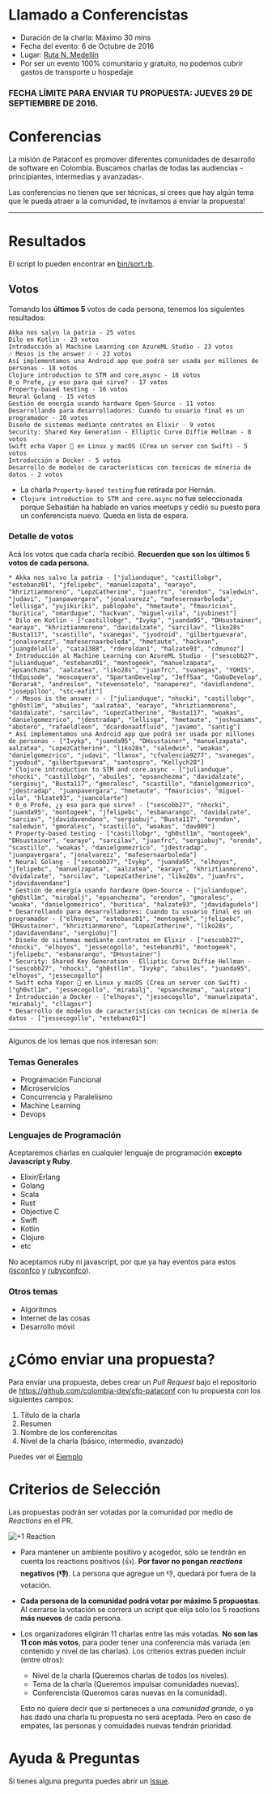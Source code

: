 # Llamado a Conferencistas

- Duración de la charla: Máximo 30 mins
- Fecha del evento: 6 de Octubre de 2016
- Lugar: [Ruta N, Medellín][rutan]
- Por ser un evento 100% comunitario y gratuito, no podemos cubrir gastos de transporte u hospedaje

### FECHA LÍMITE PARA ENVIAR TU PROPUESTA: JUEVES 29 DE SEPTIEMBRE DE 2016.

# Conferencias

La misión de Pataconf es promover diferentes comunidades de desarrollo de software en Colombia. Buscamos
charlas de todas las audiencias -principiantes, intermedias y avanzadas-.

Las conferencias no tienen que ser técnicas, si crees que hay algún tema que le pueda atraer a la comunidad,
te invitamos a enviar la propuesta!


---

# Resultados

El script lo pueden encontrar en [bin/sort.rb](/bin/sort.rb).

## Votos

Tomando los **últimos 5** votos de cada persona, tenemos los siguientes resultados:

```
Akka nos salvo la patria - 25 votos
Dilo en Kotlin - 23 votos
Introducción al Machine Learning con AzureML Studio - 23 votos
🎶 Mesos is the answer 🎶 - 23 votos
Así implementamos una Android app que podrá ser usada por millones de personas - 18 votos
Clojure introduction to STM and core.async - 18 votos
0_o Profe, ¿y eso para qué sirve? - 17 votos
Property-based testing - 16 votos
Neural Golang - 15 votos
Gestión de energía usando hardware Open-Source - 11 votos
Desarrollando para desarrolladores: Cuando tu usuario final es un programador - 10 votos
Diseño de sistemas mediante contratos en Elixir - 9 votos
Security: Shared Key Generation - Elliptic Curve Diffie Hellman - 8 votos
Swift echa Vapor 💨 en Linux y macOS (Crea un server con Swift) - 5 votos
Introducción a Docker - 5 votos
Desarrollo de modelos de características con tecnicas de míneria de datos - 2 votos
```

* La charla `Property-based testing` fue retirada por Hernán.
* `Clojure introduction to STM and core.async` no fue seleccionada porque Sebastián ha hablado
en varios meetups y cedió su puesto para un conferencista nuevo.  Queda en lista de espera.


### Detalle de votos

Acá los votos que cada charla recibió. **Recuerden que son los últimos 5 votos de cada persona.**

```
* Akka nos salvo la patria - ["julianduque", "castillobgr", "estebanz01", "jfelipebc", "manuelzapata", "earayo", "khriztianmoreno", "LopzCatherine", "juanfrc", "orendon", "saledwin", "judavi", "juanpavergara", "jonalvarezz", "mafesernaarboleda", "lellisga", "yujikiriki", pablopaho", "hmetaute", "fmauricios", "buritica", "omarduque", "hackvan", "miguel-vila", "iyubinest"]
* Dilo en Kotlin - ["castillobgr", "Ivykp", "juanda95", "DHsustainer", "earayo", "khriztianmoreno", "davidalzate", "sarcilav", "liko28s" "Busta117", "scastillo", "svanegas", "jyodroid", "gilbertguevara", "jonalvarezz", "mafesernaarboleda", "hmetaute", "hackvan", "juangdelalle", "cata1388", "rderoldan1", "halzate93", "cdmunoz"]
* Introducción al Machine Learning con AzureML Studio - ["sescobb27", "julianduque", "estebanz01", "montogeek", "manuelzapata", "epsanchzma", "aalzatea", "liko28s", "juanfrc", "svanegas", "YOHIS", "thEpisode", "moscoquera", "SpartanDevelop", "JeffSaa", "GaboDevelop", "Borarak", "andreslon", "stevensotelo", "nanaperez", "davidlondono", "josepplloo", "stc-eafit"]
* 🎶 Mesos is the answer 🎶 - ["julianduque", "nhocki", "castillobgr", "gh0stl1m", "abuiles", "aalzatea", "earayo", "khriztianmoreno", "daidalzate", "sarcilav", "LopezCatherine", "Busta117", "woakas", "danielgomezrico", "jdestradap", "lellisga", "hmetaute", "joshuasams", "abotero", "rafaeldleon", "dcardonaatfluid", "javamo", "santig"]
* Así implementamos una Android app que podrá ser usada por millones de personas - ["Ivykp", "juanda95", "DHsustainer", "manuelzapata", aalzatea", "LopezCatherine", "liko28s", "saledwin", "woakas", "danielgomezrico", "judavi", "llanox", "cfvalencia9277", "svanegas", "jyodoid", "gilbertguevara", "santospro", "Kellych28"]
* Clojure introduction to STM and core.async - ["julianduque", "nhocki", "castillobgr", "abuiles", "epsanchezma", "davidalzate", "sergiouj", "Busta117", "gmoralesc", "scastillo", "danielgomezrico", "jdestradap", "juanpavergara", "hmetaute", "fmauricios", "miguel-vila", "hlzate93", "juancolarte"]
* 0_o Profe, ¿y eso para qué sirve? - ["sescobb27", "nhocki", "juanda95", "montogeek", "jfelipebc", "esbanarango", "davidalzate", "sarciav", "jdavidavendano", "sergiobuj", "Busta117", "orendon", "saledwin", "gmoralesc", "scastillo", "woakas", "dav009"]
* Property-based testing - ["castillobgr", "gh0stl1m", "montogeek", "DHsustainer", "earayo", "sarcilav", "juanfrc", "sergiobuj", "orendo", "scastillo", "woakas", "danielgomezrico", "jdestradap", "juanpavergara", "jonalvarezz", "mafesernaarboleda"]
* Neural Golang - ["sescobb27", "Ivykp", "juanda95", "elhoyos", "jfelipebc", "manuelzapata", "aalzatea", "earayo", "khriztianmoreno", "dvidalzate", "sarcilav", "LopezCatherine", "liko28s", "juanfrc", "jdavidavendano"]
* Gestión de energía usando hardware Open-Source - ["julianduque", "gh0stl1m", "mirabalj", "epsanchezma", "orendon", "gmoralesc", "woaka", "danielgomezrico", "buritica", "halzate93", "jdavidagudelo"]
* Desarrollando para desarrolladores: Cuando tu usuario final es un programador - ["elhoyos", "estebanz01", "montogeek", "jfelipebc", "DHsustainer", "khriztianmoreno", "LopezCatherine", "liko28s", "jdavidavendano", "sergiobuj"]
* Diseño de sistemas mediante contratos en Elixir - ["sescobb27", "nhocki", "elhoyos", "jessecogollo", "estebanz01", "montogeek", "jfelipebc", "esbanarango", "DHsustainer"]
* Security: Shared Key Generation - Elliptic Curve Diffie Hellman - ["sescobb27", "nhocki", "gh0stl1m", "Ivykp", "abuiles", "juanda95", "elhoyos", "jessecogollo"]
* Swift echa Vapor 💨 en Linux y macOS (Crea un server con Swift) - ["gh0stl1m", "jessecogollo", "mirabalj", "epsanchezma", "aalzatea"]
* Introducción a Docker - ["elhoyos", "jessecogollo", "manuelzapata", "mirabalj", "cllagosr"]
* Desarrollo de modelos de características con tecnicas de míneria de datos - ["jessecogollo", "estebanz01"]
```

---


Algunos de los temas que nos interesan son:

### Temas Generales

- Programación  Funcional
- Microservicios
- Concurrencia y Paralelismo
- Machine Learning
- Devops

### Lenguajes de Programación

Aceptaremos charlas en cualquier lenguaje de programación **excepto Javascript y Ruby**.

- Elixir/Erlang
- Golang
- Scala
- Rust
- Objective C
- Swift
- Kotlin
- Clojure
- etc


No aceptamos ruby ni javascript, por que ya hay eventos para estos ([jsconfco](https://jsconf.co) y [rubyconfco](http://rubyconf.co)).

### Otros temas

- Algoritmos
- Internet de las cosas
- Desarrollo móvil

# ¿Cómo enviar una propuesta?

Para enviar una propuesta, debes crear un _Pull Request_ bajo el repositorio de https://github.com/colombia-dev/cfp-pataconf con tu propuesta con los siguientes campos:

  1. Título de la charla
  2. Resumen
  3. Nombre de los conferencitas
  4. Nivel de la charla (básico, intermedio, avanzado)

Puedes ver el [Ejemplo](propuestas/ejemplo.md)

# Criterios de Selección

Las propuestas podrán ser votadas por la comunidad por medio de _Reactions_ en el PR.

![+1 Reaction](https://d17oy1vhnax1f7.cloudfront.net/items/063u2y141A130f0h2G1o/Screen%20Recording%202016-09-20%20at%2008.53%20AM.gif)

* Para mantener un ambiente positivo y acogedor, sólo se tendrán en cuenta los reactions positivos (:+1:).
  **Por favor no pongan _reactions_ negativos (:-1:)**. La persona que agregue un :-1:, quedará por fuera de la votación.

* **Cada persona de la comunidad podrá votar por máximo 5 propuestas**.
  Al cerrarse la votación se correrá un script que elija sólo los 5 reactions **más nuevos** de cada persona.

* Los organizadores eligirán 11 charlas entre las más votadas.
  **No son las 11 con más votos**, para poder tener una conferencia más
  variada (en contenido y nivel de las charlas).  Los criterios extras pueden incluir (entre otros):

  * Nivel de la charla (Queremos charlas de todos los niveles).
  * Tema de la charla (Queremos impulsar comunidades nuevas).
  * Conferencista (Queremos caras nuevas en la comunidad).


  Esto no quiere decir que si perteneces a una _comunidad grande_, o ya has dado una charla tu propuesta no será aceptada. Pero en caso de empates, las personas y comuidades nuevas tendrán prioridad.


# Ayuda & Preguntas

Si tienes alguna pregunta puedes abrir un [Issue](https://github.com/colombia-dev/cfp-pataconf/issues/new).

[rutan]: https://goo.gl/maps/KncSpipcAcw
